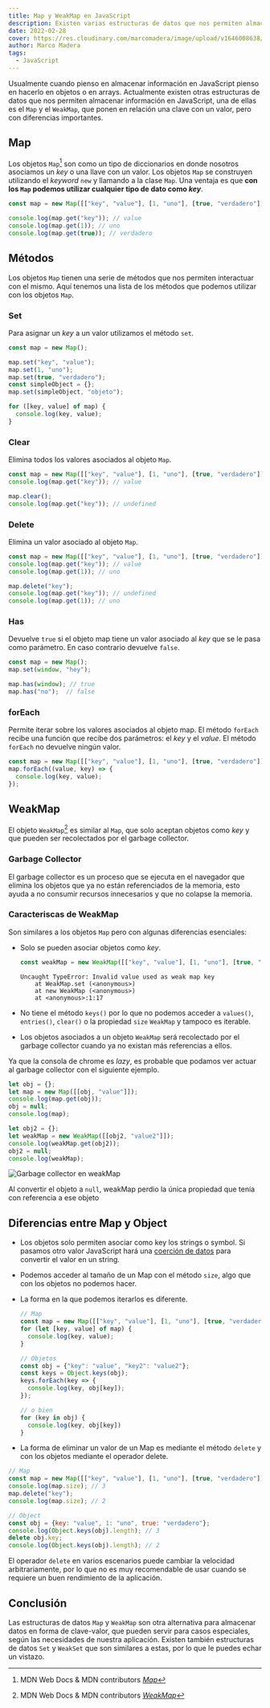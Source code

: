 ```yaml
---
title: Map y WeakMap en JavaScript
description: Existen varias estructuras de datos que nos permiten almacenar información en JavasSript, una de ellas es el Map y el WeakMap.
date: 2022-02-28
cover: https://res.cloudinary.com/marcomadera/image/upload/v1646008638/Blog/Map-y-WeakMap/map_ibcrlr.jpg
author: Marco Madera
tags:
  - JavaScript
---
```


Usualmente cuando pienso en almacenar información en JavaScript pienso en hacerlo en objetos o en arrays. Actualmente existen otras estructuras de datos que nos permiten almacenar información en JavaScript, una de ellas es el `Map` y el `WeakMap`, que ponen en relación una clave con un valor, pero con diferencias importantes.

## Map

Los objetos `Map`[^1] son como un tipo de diccionarios en donde nosotros asociamos un _key_ o una llave con un valor. Los objetos `Map` se construyen utilizando el _keyword_ `new` y llamando a la clase `Map`. Una ventaja es que **con los `Map` podemos utilizar cualquier tipo de dato como _key_**.

[^1]: MDN Web Docs & MDN contributors <cite>[Map](https://developer.mozilla.org/en-US/docs/Web/JavaScript/Reference/Global_Objects/Map)</cite>

```javascript
const map = new Map([["key", "value"], [1, "uno"], [true, "verdadero"]]);

console.log(map.get("key")); // value
console.log(map.get(1)); // uno
console.log(map.get(true)); // verdadero
```

## Métodos

Los objetos `Map` tienen una serie de métodos que nos permiten interactuar con el mismo. Aquí tenemos una lista de los métodos que podemos utilizar con los objetos `Map`.

### Set

Para asignar un _key_ a un valor utilizamos el método `set`.

```javascript
const map = new Map();

map.set("key", "value");
map.set(1, "uno");
map.set(true, "verdadero");
const simpleObject = {};
map.set(simpleObject, "objeto");

for ([key, value] of map) {
  console.log(key, value);
}
```

### Clear

Elimina todos los valores asociados al objeto `Map`.

```javascript
const map = new Map([["key", "value"], [1, "uno"], [true, "verdadero"]]);
console.log(map.get("key")); // value

map.clear();
console.log(map.get("key")); // undefined
```

### Delete

Elimina un valor asociado al objeto `Map`.

```javascript
const map = new Map([["key", "value"], [1, "uno"], [true, "verdadero"]]);
console.log(map.get("key")); // value
console.log(map.get(1)); // uno

map.delete("key");
console.log(map.get("key")); // undefined
console.log(map.get(1)); // uno
```

### Has

Devuelve `true` si el objeto map tiene un valor asociado al _key_ que se le pasa como parámetro. En caso contrario devuelve `false`.

```javascript
const map = new Map();
map.set(window, "hey");

map.has(window); // true
map.has("no");  // false
```

### forEach

Permite iterar sobre los valores asociados al objeto map. El método `forEach` recibe una función que recibe dos parámetros: el _key_ y el _value_. El método `forEach` no devuelve ningún valor.

```javascript
const map = new Map([["key", "value"], [1, "uno"], [true, "verdadero"]]);
map.forEach((value, key) => {
  console.log(key, value);
});
```

## WeakMap

El objeto `WeakMap`[^2] es similar al `Map`, que solo aceptan objetos como _key_ y que pueden ser recolectados por el garbage collector.

[^2]: MDN Web Docs & MDN contributors <cite>[WeakMap](https://developer.mozilla.org/en-US/docs/Web/JavaScript/Reference/Global_Objects/WeakMap)</cite>

### Garbage Collector

El garbage collector es un proceso que se ejecuta en el navegador que elimina los objetos que ya no están referenciados de la memoria, esto ayuda a no consumir recursos innecesarios y que no colapse la memoria.

### Caracteriscas de WeakMap

Son similares a los objetos `Map` pero con algunas diferencias esenciales:

- Solo se pueden asociar objetos como _key_.

  ```javascript
  const weakMap = new WeakMap([["key", "value"], [1, "uno"], [true, "verdadero"]]);
  ```

  <colors green lightblue red textcolor blue orange></colors>

  <pre><code data-lang="Console"><span class="red">Uncaught TypeError: Invalid value used as weak map key</span>
  <span class="red">    at WeakMap.set (&#60;anonymous&#62;)</span>
  <span class="red">    at new WeakMap (&#60;anonymous&#62;)</span>
  <span class="red">    at &#60;anonymous&#62;:1:17</span>
  </code></pre>

- No tiene el método `keys()` por lo que no podemos acceder a `values()`, `entries()`, `clear()` o la propiedad `size` `WeakMap` y tampoco es iterable.
- Los objetos asociados a un objeto `WeakMap` será recolectado por el garbage collector cuando ya no existan más referencias a ellos.

Ya que la consola de chrome es _lazy_, es probable que podamos ver actuar al garbage collector con el siguiente ejemplo.

```javascript
let obj = {};
let map = new Map([[obj, "value"]]);
console.log(map.get(obj));
obj = null;
console.log(map);

let obj2 = {};
let weakMap = new WeakMap([[obj2, "value2"]]);
console.log(weakMap.get(obj2));
obj2 = null;
console.log(weakMap);
```

![Garbage collector en weakMap](https://res.cloudinary.com/marcomadera/image/upload/f_auto,dpr_auto,c_scale,w_450/v1646004262/Blog/Map-y-WeakMap/wmgbc_bajlng.png)

<captione>Al convertir el objeto a `null`, weakMap perdio la única propiedad que tenía con referencia a ese objeto</captione>

## Diferencias entre Map y Object

- Los objetos solo permiten asociar como key los strings o symbol. Si pasamos otro valor JavaScript hará una [coerción de datos](https://marcomadera.com/blog/tipos-y-objetos-en-javascript#coercion-de-datos) para convertir el valor en un string.
- Podemos acceder al tamaño de un Map con el método `size`, algo que con los objetos no podemos hacer.
- La forma en la que podemos iterarlos es diferente.

  ```javascript
  // Map
  const map = new Map([["key", "value"], [1, "uno"], [true, "verdadero"]]);
  for (let [key, value] of map) {
    console.log(key, value);
  }

  // Objetos
  const obj = {"key": "value", "key2": "value2"};
  const keys = Object.keys(obj);
  keys.forEach(key => {
    console.log(key, obj[key]);
  });

  // o bien
  for (key in obj) {
    console.log(key, obj[key])
  }
  ```

- La forma de eliminar un valor de un Map es mediante el método `delete` y con los objetos mediante el operador delete.

```javascript
// Map
const map = new Map([["key", "value"], [1, "uno"], [true, "verdadero"]]);
console.log(map.size); // 3
map.delete("key");
console.log(map.size); // 2

// Object
const obj = {key: "value", 1: "uno", true: "verdadero"};
console.log(Object.keys(obj).length); // 3
delete obj.key;
console.log(Object.keys(obj).length); // 2
```

<note type="danger">El operador `delete` en varios escenarios puede cambiar la velocidad arbitrariamente, por lo que no es muy recomendable de usar cuando se requiere un buen rendimiento de la aplicación.</note>

<tweet id="1468129309030244360"></tweet>

## Conclusión

Las estructuras de datos `Map` y `WeakMap` son otra alternativa para almacenar datos en forma de clave-valor, que pueden servir para casos especiales, según las necesidades de nuestra aplicación. Existen también estructuras de datos `Set` y `WeakSet` que son similares a estas, por lo que le puedes echar un vistazo.
